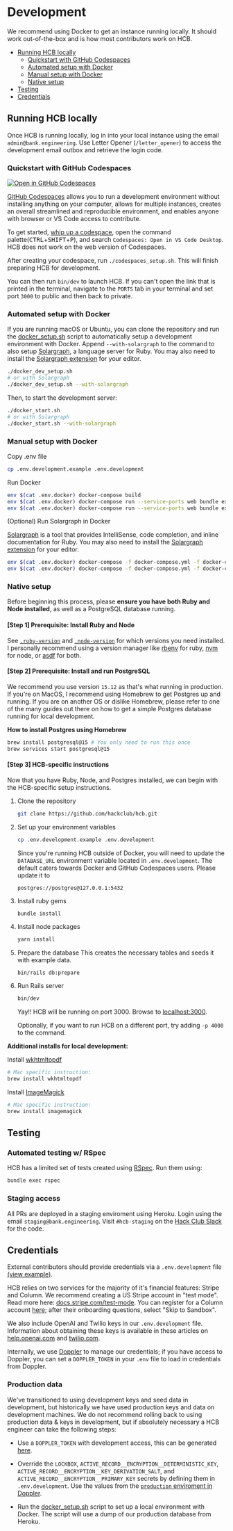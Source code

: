 # Development

We recommend using Docker to get an instance running locally. It should work out-of-the-box and is how most contributors work on HCB.

- [Running HCB locally](#running-hcb-locally)
  - [Quickstart with GitHub Codespaces](#quickstart-with-github-codespaces)
  - [Automated setup with Docker](#automated-setup-with-docker)
  - [Manual setup with Docker](#manual-setup-with-docker)
  - [Native setup](#native-setup)
- [Testing](#testing)
- [Credentials](#credentials)

## Running HCB locally

Once HCB is running locally, log in into your local instance using the email `admin@bank.engineering`. Use Letter Opener (`/letter_opener`) to access the development email outbox and retrieve the login code.

### Quickstart with GitHub Codespaces

[![Open in GitHub Codespaces](https://github.com/codespaces/badge.svg)](https://github.com/codespaces/new?hide_repo_select=true&ref=main&repo=135250235&skip_quickstart=true&machine=premiumLinux&devcontainer_path=.devcontainer%2Fdevcontainer.json&geo=UsWest)

[GitHub Codespaces](https://docs.github.com/en/codespaces) allows you to run a development environment without installing anything on your computer, allows for multiple instances, creates an overall streamlined and reproducible environment, and enables anyone with browser or VS Code access to contribute.

To get started, [whip up a codespace](https://docs.github.com/en/codespaces/getting-started/quickstart), open the command palette(<kbd>CTRL</kbd>+<kbd>SHIFT</kbd>+<kbd>P</kbd>), and search `Codespaces: Open in VS Code Desktop`. HCB does not work on the web version of Codespaces.

After creating your codespace, run `./codespaces_setup.sh`. This will finish preparing HCB for development.

You can then run `bin/dev` to launch HCB. If you can't open the link that is printed in the terminal, navigate to the `PORTS` tab in your terminal and set port `3000` to public and then back to private.

### Automated setup with Docker

If you are running macOS or Ubuntu, you can clone the repository and run the [docker_setup.sh](https://github.com/hackclub/hcb/docker_setup.sh) script to automatically setup a development environment with Docker. Append `--with-solargraph` to the command to also setup [Solargraph](https://solargraph.org), a language server for Ruby. You may also need to install the [Solargraph extension](https://github.com/castwide/solargraph#using-solargraph) for your editor.

```bash
./docker_dev_setup.sh
# or with Solargraph
./docker_dev_setup.sh --with-solargraph
```

Then, to start the development server:

```bash
./docker_start.sh
# or with Solargraph
./docker_start.sh --with-solargraph
```

### Manual setup with Docker

Copy .env file

```bash
cp .env.development.example .env.development
```

Run Docker

```bash
env $(cat .env.docker) docker-compose build
env $(cat .env.docker) docker-compose run --service-ports web bundle exec rails db:create db:migrate
env $(cat .env.docker) docker-compose run --service-ports web bundle exec rails s -b 0.0.0.0 -p 3000
```

(Optional) Run Solargraph in Docker

[Solargraph](https://solargraph.org/demo) is a tool that provides IntelliSense, code completion, and inline documentation for Ruby. You may also need to install the [Solargraph extension](https://github.com/castwide/solargraph#using-solargraph) for your editor.

```bash
env $(cat .env.docker) docker-compose -f docker-compose.yml -f docker-compose.solargraph.yml build
env $(cat .env.docker) docker-compose -f docker-compose.yml -f docker-compose.solargraph.yml up -d solargraph
```

### Native setup

Before beginning this process, please **ensure you have both Ruby and Node
installed**, as well as a PostgreSQL database running.

#### [Step 1] Prerequisite: Install Ruby and Node

See [`.ruby-version`](.ruby-version)
and [`.node-version`](.node-version) for which versions you need installed. I
personally recommend using a version manager
like [rbenv](https://rbenv.org/) for ruby, [nvm](https://github.com/nvm-sh/nvm) for node,
or [asdf](https://asdf-vm.com/) for both.

#### [Step 2] Prerequisite: Install and run PostgreSQL

We recommend you use version `15.12` as that's what running in production. If
you're on MacOS, I recommend using Homebrew to get Postgres up and running. If
you are on another OS or dislike Homebrew, please refer to one of the many
guides out there on how to get a simple Postgres database running for local
development.

**How to install Postgres using Homebrew**

```bash
brew install postgresql@15 # You only need to run this once
brew services start postgresql@15
```

#### [Step 3] HCB-specific instructions

Now that you have Ruby, Node, and Postgres installed, we can begin with the
HCB-specific setup instructions.

1. Clone the repository
   ```bash
   git clone https://github.com/hackclub/hcb.git
   ```

2. Set up your environment variables
   ```bash
   cp .env.development.example .env.development
   ```

   Since you're running HCB outside of Docker, you will need to update the
   `DATABASE_URL` environment variable located in `.env.development`. The
   default caters towards Docker and GitHub Codespaces users. Please update it to
   ```
   postgres://postgres@127.0.0.1:5432
   ```

3. Install ruby gems
   ```bash
   bundle install
   ```

4. Install node packages
   ```bash
   yarn install
   ```

5. Prepare the database
   This creates the necessary tables and seeds it with example data.
   ```
   bin/rails db:prepare
   ```

6. Run Rails server
   ```bash
   bin/dev
   ```
   Yay!! HCB will be running on port 3000. Browse to [localhost:3000](http://localhost:3000).

   Optionally, if you want to run HCB on a different port, try adding `-p 4000`
   to the command.

**Additional installs for local development:**

Install [wkhtmltopdf](https://wkhtmltopdf.org/)

```bash
# Mac specific instruction:
brew install wkhtmltopdf
```

Install [ImageMagick](https://imagemagick.org/)

```bash
# Mac specific instruction:
brew install imagemagick
```

## Testing

### Automated testing w/ RSpec

HCB has a limited set of tests created using [RSpec](https://rspec.info/). Run them using:

```bash
bundle exec rspec
```

### Staging access

All PRs are deployed in a staging enviroment using Heroku. Login using the email `staging@bank.engineering`. Visit `#hcb-staging` on the [Hack Club Slack](https://hackclub.com/slack) for the code.

## Credentials

External contributors should provide credentials via a `.env.development` file [(view example)](.env.development.example).

HCB relies on two services for the majority of it's financial features: Stripe and Column. We recommend creating a US Stripe account in "test mode". Read more here: [docs.stripe.com/test-mode](https://docs.stripe.com/test-mode#test-mode). You can register for a Column account [here](https://dashboard.column.com/register); after their onboarding questions, select "Skip to Sandbox".

We also include OpenAI and Twilio keys in our `.env.development` file. Information about obtaining these keys is available in these articles on [help.openai.com](https://help.openai.com/en/articles/4936850-where-do-i-find-my-openai-api-key) and [twilio.com](https://www.twilio.com/docs/iam/api-keys/keys-in-console).

Internally, we use [Doppler](https://www.doppler.com/) to manage our credentials; if you have access to Doppler, you can set a `DOPPLER_TOKEN` in your `.env` file to load in credentials from Doppler.

### Production data

We've transitioned to using development keys and seed data in development, but historically we have used production keys and data on development machines. We do not recommend rolling back to using production data & keys in development, but if absolutely necessary a HCB engineer can take the following steps:

- Use a `DOPPLER_TOKEN` with development access, this can be generated [here](https://dashboard.doppler.com/workplace/2818669764d639172564/projects/hcb/configs/development/access).

- Override the `LOCKBOX`, `ACTIVE_RECORD__ENCRYPTION__DETERMINISTIC_KEY`, `ACTIVE_RECORD__ENCRYPTION__KEY_DERIVATION_SALT`, and `ACTIVE_RECORD__ENCRYPTION__PRIMARY_KEY` secrets by defining them in `.env.development`. Use the values from the [`production` enviroment in Doppler](https://dashboard.doppler.com/workplace/2818669764d639172564/projects/hcb/configs/production).

- Run the [docker_setup.sh](https://github.com/hackclub/hcb/docker_setup.sh) script to set up a local environment with Docker. The script will use a dump of our production database from Heroku.
